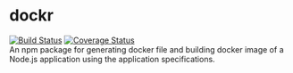 # dockr

[![Build Status](https://travis-ci.org/Kenec/dockr.svg?branch=develop)](https://travis-ci.org/Kenec/dockr)
[![Coverage Status](https://coveralls.io/repos/github/Kenec/dockr/badge.svg?branch=master)](https://coveralls.io/github/Kenec/dockr?branch=master)
<br>
An npm package for generating docker file and building docker image of a Node.js application using the application specifications.
